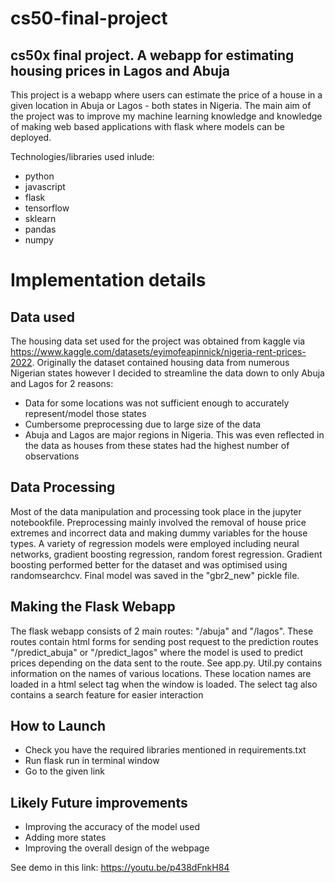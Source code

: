 # cs50-final-project
## cs50x final project. A webapp for estimating housing prices in Lagos and Abuja

This project is a webapp where users can estimate the price of a house in a given location in Abuja or Lagos - both states in Nigeria. The main aim of the project was to improve my machine learning knowledge and knowledge of making web based applications with flask where models can be deployed.

Technologies/libraries used inlude:
* python
* javascript
* flask
* tensorflow
* sklearn
* pandas
* numpy

# Implementation details
## Data used
The housing data set used for the project was obtained from kaggle via https://www.kaggle.com/datasets/eyimofeapinnick/nigeria-rent-prices-2022. Originally the dataset contained housing data from numerous Nigerian states however I decided to streamline the data down to only Abuja and Lagos for 2 reasons:
* Data for some locations was not sufficient enough to accurately represent/model those states
* Cumbersome preprocessing due to large size of the data
* Abuja and Lagos are major regions in Nigeria. This was even reflected in the data as houses from these states had the highest number of observations


## Data Processing
Most of the data manipulation and processing took place in the jupyter notebookfile. Preprocessing mainly involved the removal of house price extremes and incorrect data and making dummy variables for the house types. 
A variety of regression models were employed including neural networks, gradient boosting regression, random forest regression. Gradient boosting performed better for the dataset and was optimised using randomsearchcv. Final model was saved in the "gbr2_new" pickle file.

## Making the Flask Webapp
The flask webapp consists of 2 main routes: "/abuja" and "/lagos". These routes contain html forms for sending post request to the prediction routes "/predict_abuja" or "/predict_lagos" where the model is used to predict prices depending on the data sent to the route. See app.py.
Util.py contains information on the names of various locations. These location names are loaded in a html select tag when the window is loaded. The select tag also contains a search feature for easier interaction

## How to Launch
* Check you have the required libraries mentioned in requirements.txt
* Run flask run in terminal window
* Go to the given link

## Likely Future improvements
* Improving the accuracy of the model used 
* Adding more states 
* Improving the overall design of the webpage

See demo in this link: https://youtu.be/p438dFnkH84
